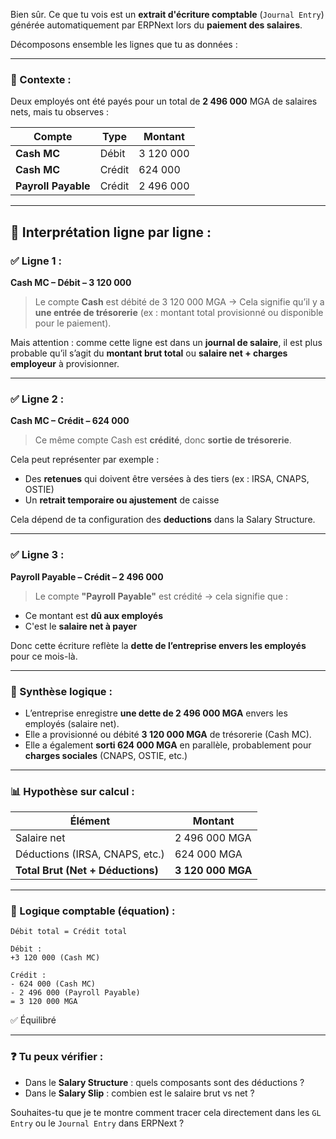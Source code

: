 Bien sûr. Ce que tu vois est un **extrait d'écriture comptable** (`Journal Entry`) générée automatiquement par ERPNext lors du **paiement des salaires**.

Décomposons ensemble les lignes que tu as données :

---

### 🧾 Contexte :

Deux employés ont été payés pour un total de **2 496 000** MGA de salaires nets, mais tu observes :

| Compte              | Type   | Montant   |
| ------------------- | ------ | --------- |
| **Cash MC**         | Débit  | 3 120 000 |
| **Cash MC**         | Crédit | 624 000   |
| **Payroll Payable** | Crédit | 2 496 000 |

---

## 🧠 Interprétation ligne par ligne :

### ✅ Ligne 1 :

**Cash MC – Débit – 3 120 000**

> Le compte **Cash** est débité de 3 120 000 MGA
> → Cela signifie qu’il y a **une entrée de trésorerie** (ex : montant total provisionné ou disponible pour le paiement).

Mais attention : comme cette ligne est dans un **journal de salaire**, il est plus probable qu’il s’agit du **montant brut total** ou **salaire net + charges employeur** à provisionner.

---

### ✅ Ligne 2 :

**Cash MC – Crédit – 624 000**

> Ce même compte Cash est **crédité**, donc **sortie de trésorerie**.

Cela peut représenter par exemple :

* Des **retenues** qui doivent être versées à des tiers (ex : IRSA, CNAPS, OSTIE)
* Un **retrait temporaire ou ajustement** de caisse

Cela dépend de ta configuration des **deductions** dans la Salary Structure.

---

### ✅ Ligne 3 :

**Payroll Payable – Crédit – 2 496 000**

> Le compte **"Payroll Payable"** est crédité → cela signifie que :

* Ce montant est **dû aux employés**
* C'est le **salaire net à payer**

Donc cette écriture reflète la **dette de l’entreprise envers les employés** pour ce mois-là.

---

### 📘 Synthèse logique :

* L’entreprise enregistre **une dette de 2 496 000 MGA** envers les employés (salaire net).
* Elle a provisionné ou débité **3 120 000 MGA** de trésorerie (Cash MC).
* Elle a également **sorti 624 000 MGA** en parallèle, probablement pour **charges sociales** (CNAPS, OSTIE, etc.)

---

### 📊 Hypothèse sur calcul :

| Élément                           | Montant           |
| --------------------------------- | ----------------- |
| Salaire net                       | 2 496 000 MGA     |
| Déductions (IRSA, CNAPS, etc.)    | 624 000 MGA       |
| **Total Brut (Net + Déductions)** | **3 120 000 MGA** |

---

### 🔄 Logique comptable (équation) :

```text
Débit total = Crédit total

Débit :
+3 120 000 (Cash MC)

Crédit :
- 624 000 (Cash MC)
- 2 496 000 (Payroll Payable)
= 3 120 000 MGA
```

✅ Équilibré

---

### ❓ Tu peux vérifier :

* Dans le **Salary Structure** : quels composants sont des déductions ?
* Dans le **Salary Slip** : combien est le salaire brut vs net ?

Souhaites-tu que je te montre comment tracer cela directement dans les `GL Entry` ou le `Journal Entry` dans ERPNext ?
